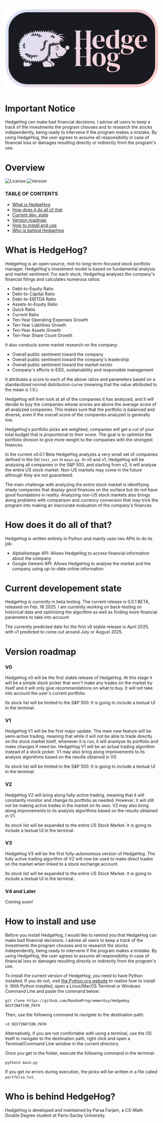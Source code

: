 ![HedgeHog Logo](media/logo.png)

# Important Notice

HedgeHog can make bad financial decisions. I advise all users to keep a track of the investments the program chooses and to research the stocks independently, being ready to intervene if the program makes a mistake. By using HedgeHog, the user agrees to assume all responsibility in case of financial loss or damages resulting directly or indirectly from the program's use.

# Overview

![License](https://img.shields.io/badge/License-BSD_3_Clause_License-violet)
![Version](https://img.shields.io/badge/Version-0.0.1_Beta-yellow)

### TABLE OF CONTENTS
- [What is HedgeHog](#what-is-hedgehog)
- [How does it do all of that](#how-does-it-do-all-of-that)
- [Current dev. state](#current-developement-state)
- [Version roadmap](#version-roadmap)
- [How to install and use](#how-to-install-and-use)
- [Who is behind HedgeHog](#who-is-behind-hedgehog)

# What is HedgeHog?
HedgeHog is an open-source, mid-to-long-term-focused stock portfolio manager. HedgeHog's investment model is based on fundamental analysis and market sentiment. For each stock, HedgeHog analyses the company's financial filings and calculates numerous ratios:

- Debt-to-Equity Ratio
- Debt-to-Capital Ratio
- Debt-to-EBITDA Ratio
- Assets-to-Equity Ratio
- Quick Ratio
- Current Ratio
- Ten-Year Operating Expenses Growth
- Ten-Year Liabilities Growth
- Ten-Year Assets Growth
- Ten-Year Share Count Growth

It also conducts some market research on the company:

- Overall public sentiment toward the company
- Overall public sentiment toward the company's leadership
- Overall public sentiment toward the market sector
- Company's efforts in ESG, sustainability and responsible management

It attributes a score to each of the above ratios and parameters based on a standardized normal distribution curve (meaning that the value attributed to the mean is 1.0.)

HedgeHog will then look at all of the companies it has analyzed, and it will decide to buy the companies whose scores are above the average score of all analyzed companies. This makes sure that the portfolio is balanced and diverse, even if the overall score of the companies analyzed is generally low.

HedgeHog's portfolio picks are weighted; companies will get a cut of your total budget that is proportional to their score. The goal is to optimize the portfolio division to give more weight to the companies with the strongest finances.

In the current v0.0.1 Beta HedgeHog analyzes a very small set of companies defined in the list `test_set` in `main.py`. In v0 and v1, HedgeHog will be analysing all companies in the S&P 500, and starting from v2, it will analyse the entire US stock market. Non-US markets may come in the future although they are not guaranteed. 

The main challenge with analyzing the entire stock market is identifying shady companies that display good finances on the surface but do not have good foundations in reality. Analyzing non-US stock markets also brings along problems with comparison and currency conversion that may trick the program into making an inaccurate evaluation of the company's finances. 

# How does it do all of that?
HedgeHog is written entirely in Python and mainly uses two APIs to do its job:

- AlphaVantage API: Allows HedgeHog to access financial information about the company
- Google Gemeni API: Allows HedgeHog to analyse the market and the company using up-to-date online information 

# Current developement state
HedgeHog is currently in beta testing. The current release is 0.0.1 BETA, released on Feb. 18 2025. I am currently working on back-testing on historical data and optimizing the algorithm as well as finding more financial parameters to take into account

The currently predicted date for the first v0 stable release is April 2025, with v1 predicted to come out around July or August 2025.

# Version roadmap

### V0

HedgeHog v0 will be the first stable release of HedgeHog. At this stage it will be a simple stock picker that won't make any trades on the market by itself and it will only give recommendations on what to buy. It will not take into account the user's current portfolio.

Its stock list will be limited to the S&P 500. It is going to include a textual UI in the terminal.

### V1
HedgeHog V1 will be the first major update. The main new feature will be semi-active trading, meaning that while it will not be able to trade directly on the stock market itself, whenever it is run, it will ananlyse its portfolio and make changes if need be. HedgeHog V1 will be an actual trading algorithm instead of a stock picker. V1 may also bring along improvements to its analysis algorithms based on the results obtained in V0.

Its stock list will be limited to the S&P 500. It is going to include a textual UI in the terminal.

### V2
HedgeHog V2 will bring along fully-active trading, meaning that it will constantly monitor and change its portfolio as needed. However, it will still not be making active trades in the market on its own. V2 may also bring along improvements to its analysis algorithms based on the results obtained in V1.

Its stock list will be expanded to the entire US Stock Market. It is going to include a textual UI in the terminal.

### V3
HedgeHog V3 will be the first fully-autonomous version of HedgeHog. The fully active trading algorithm of V2 will now be used to make direct trades on the market when linked to a stock exchange account.

Its stock list will be expanded to the entire US Stock Market. It is going to include a textual UI in the terminal.

### V4 and Later

Coming soon!

# How to install and use

Before you install HedgeHog, I would like to remind you that HedgeHog can make bad financial decisions. I advise all users to keep a track of the investments the program chooses and to research the stocks independently, being ready to intervene if the program makes a mistake. By using HedgeHog, the user agrees to assume all responsibility in case of financial loss or damages resulting directly or indirectly from the program's use.

To install the current version of HedgeHog, you need to have Python installed. If you do not, visit [the Python.org website](https://www.python.org) to realize how to install it. With Python installed, open a Linux/MacOS Terminal or Windows Command Line and paste the command below:

```
git clone https://github.com/RandomProgrammerGuy/HedgeHog DESTINATION_PATH
```

Then, use the following command to navigate to the destination path:

```
cd DESTINATION_PATH
```

Alternatively, if you are not comfortable with using a terminal, use the OS itself to navigate to the destination path, right click and open a Terminal/Command Line window in the current directory.

Once you get to the folder, execute the following command in the terminal:

```
python3 main.py
```

If you get no errors during execution, the picks will be written in a file called `portfolio.txt`.

# Who is behind HedgeHog?
HedgeHog is developed and maintained by Parsa Farjam, a CS-Math Double Degree student at Paris-Saclay University. 